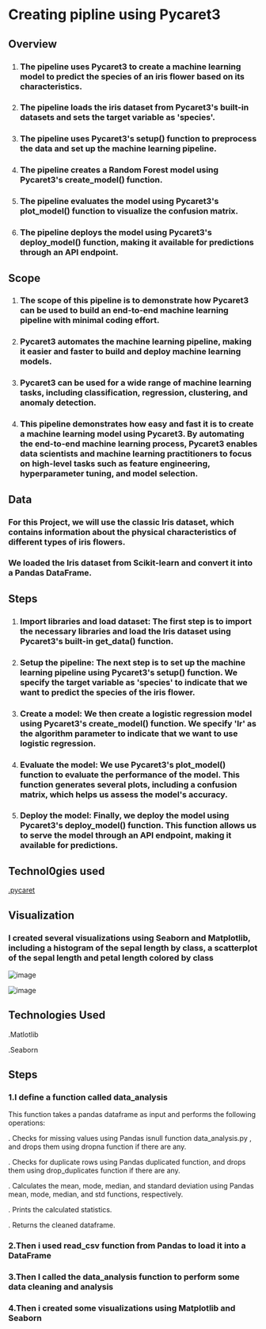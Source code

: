 # Creating pipline using Pycaret3
## Overview

1. ### The pipeline uses Pycaret3 to create a machine learning model to predict the species of an iris flower based on its characteristics.

2. ### The pipeline loads the iris dataset from Pycaret3's built-in datasets and sets the target variable as 'species'.

3. ### The pipeline uses Pycaret3's setup() function to preprocess the data and set up the machine learning pipeline.

4. ### The pipeline creates a Random Forest model using Pycaret3's create_model() function.

5. ### The pipeline evaluates the model using Pycaret3's plot_model() function to visualize the confusion matrix.

6. ### The pipeline deploys the model using Pycaret3's deploy_model() function, making it available for predictions through an API endpoint.

## Scope 

1. ### The scope of this pipeline is to demonstrate how Pycaret3 can be used to build an end-to-end machine learning pipeline with minimal coding effort.
2. ### Pycaret3 automates the machine learning pipeline, making it easier and faster to build and deploy machine learning models.
3. ### Pycaret3 can be used for a wide range of machine learning tasks, including classification, regression, clustering, and anomaly detection.
4. ### This pipeline demonstrates how easy and fast it is to create a machine learning model using Pycaret3. By automating the end-to-end machine learning process, Pycaret3 enables data scientists and machine learning practitioners to focus on high-level tasks such as feature engineering, hyperparameter tuning, and model selection.


## Data

### For this Project, we will use the classic Iris dataset, which contains information about the physical characteristics of different types of iris flowers.

### We loaded the Iris dataset from Scikit-learn and convert it into a Pandas DataFrame.

## Steps

1. ### Import libraries and load dataset: The first step is to import the necessary libraries and load the Iris dataset using Pycaret3's built-in get_data() function.

2. ### Setup the pipeline: The next step is to set up the machine learning pipeline using Pycaret3's setup() function. We specify the target variable as 'species' to indicate that we want to predict the species of the iris flower.

3. ### Create a model: We then create a logistic regression model using Pycaret3's create_model() function. We specify 'lr' as the algorithm parameter to indicate that we want to use logistic regression.

4. ### Evaluate the model: We use Pycaret3's plot_model() function to evaluate the performance of the model. This function generates several plots, including a confusion matrix, which helps us assess the model's accuracy.

5. ### Deploy the model: Finally, we deploy the model using Pycaret3's deploy_model() function. This function allows us to serve the model through an API endpoint, making it available for predictions.

## Technol0gies used

[.pycaret](https://pycaret.org/)

## Visualization
### I created several visualizations using Seaborn and Matplotlib, including a histogram of the sepal length by class, a scatterplot of the sepal length and petal length colored by class

![image](https://user-images.githubusercontent.com/122539722/231402756-eabd6b59-e028-4e56-842a-c715736ba698.png)


![image](https://user-images.githubusercontent.com/122539722/231403198-173a3015-5efa-4207-bf0a-6ea159561f3d.png)

## Technologies Used
 
  .Matlotlib
  
  .Seaborn
## Steps
### 1.I define a function called data_analysis

This function takes a pandas dataframe as input and performs the following operations:

. Checks for missing values using Pandas isnull function data_analysis.py , and drops them using dropna function if there are any.

. Checks for duplicate rows using Pandas duplicated function, and drops them using drop_duplicates function if there are any.

. Calculates the mean, mode, median, and standard deviation using Pandas mean, mode, median, and std functions, respectively.

. Prints the calculated statistics.

. Returns the cleaned dataframe.

### 2.Then i used read_csv function from Pandas to load it into a DataFrame

### 3.Then I called the data_analysis function to perform some data cleaning and analysis

### 4.Then i created  some visualizations using Matplotlib and Seaborn
